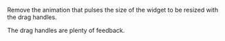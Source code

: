Remove the animation that pulses the size of the widget to be resized with the drag handles.

The drag handles are plenty of feedback.